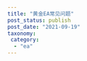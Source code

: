 ```yaml
---
title: "黄金EA常见问题"
post_status: publish
post_date: "2021-09-19"
taxonomy:
 category: 
  - "ea"
---
```



